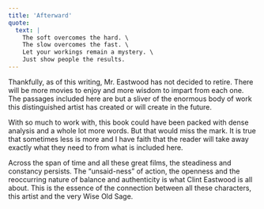 ```yaml
---
title: 'Afterward'
quote:
  text: |
    The soft overcomes the hard. \
    The slow overcomes the fast. \
    Let your workings remain a mystery. \
    Just show people the results.
---
```


Thankfully, as of this writing, Mr. Eastwood has not decided to retire.
There will be more movies to enjoy and more wisdom to impart from each one.
The passages included here are but a sliver of the enormous body of work
this distinguished artist has created or will create in the future.

With so much to work with, this book could have been packed with dense
analysis and a whole lot more words. But that would miss the mark.
It is true that sometimes less is more and I have faith that the reader
will take away exactly what they need to from what is included here.

Across the span of time and all these great films,
the steadiness and constancy persists.
The “unsaid-ness” of action,
the openness and the reoccurring nature of balance and authenticity
is what Clint Eastwood is all about. This is the essence of the connection
between all these characters, this artist and the very Wise Old Sage.
